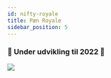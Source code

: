 ```yaml
---
id: nifty-royale
title: Pæn Royale
sidebar_position: 5
---
```


### 🚧 Under udvikling til 2022 🚧

![](/img/niftyroyale_v01.png)
